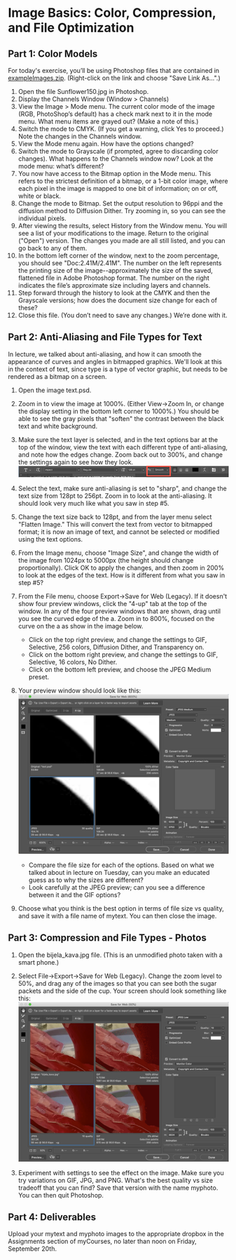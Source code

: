 # Image Basics: Color, Compression, and File Optimization


## Part 1: Color Models

For today's exercise, you’ll be using Photoshop files that are contained in [exampleImages.zip](exampleImages.zip). (Right-click on the link and choose "Save Link As...".) 

1. Open the file Sunflower150.jpg in Photoshop.
2. Display the Channels Window (Window > Channels)
3. View the Image > Mode menu. The current color mode of the image (RGB, PhotoShop’s default) has a check mark next to it in the mode menu. What menu items are grayed out? (Make a note of this.)
4. Switch the mode to CMYK. (If you get a warning, click Yes to proceed.) Note the changes in the Channels window.
5. View the Mode menu again. How have the options changed?
6. Switch the mode to Grayscale (if prompted, agree to discarding color changes). What happens to the Channels window now? Look at the mode menu: what’s different?
7. You now have access to the Bitmap option in the Mode menu. This refers to the strictest definition of a bitmap, or a 1-bit color image, where each pixel in the image is mapped to one bit of information; on or off, white or black.
8. Change the mode to Bitmap. Set the output resolution to 96ppi and the diffusion method to Diffusion Dither. Try zooming in, so you can see the individual pixels.
9. After viewing the results, select History from the Window menu. You will see a list of your modifications to the image. Return to the original ("Open") version. The changes you made are all still listed, and you can go back to any of them.
10. In the bottom left corner of the window, next to the zoom percentage, you should see "Doc:2.41M/2.41M". The number on the left represents the printing size of the image--approximately the size of the saved, flattened file in Adobe Photoshop format. The number on the right indicates the file’s approximate size including layers and channels.
11. Step forward through the history to look at the CMYK and then the Grayscale versions; how does the document size change for each of these?
12. Close this file. (You don’t need to save any changes.) We’re done with it.

## Part 2: Anti-Aliasing and File Types for Text

In lecture, we talked about anti-aliasing, and how it can smooth the appearance of curves and angles in bitmapped graphics. We'll look at this in the context of text, since type is a type of vector graphic, but needs to be rendered as a bitmap on a screen.  

1. Open the image text.psd.

2. Zoom in to view the image at 1000%. (Either View->Zoom In, or change the display setting in the bottom left corner to 1000%.) You should be able to see the gray pixels that "soften" the contrast between the black text and white background. 

3. Make sure the text layer is selected, and in the text options bar at the top of the window, view the text with each different type of anti-aliasing, and note how the edges change. Zoom back out to 300%, and change the settings again to see how they look. 
![anti-alising settings](antialias.png)

4. Select the text, make sure anti-aliasing is set to "sharp", and change the text size from 128pt to 256pt. Zoom in to look at the anti-aliasing. It should look very much like what you saw in step #5. 

5. Change the text size back to 128pt, and from the layer menu select "Flatten Image." This will convert the text from vector to bitmapped format; it is now an image of text, and cannot be selected or modified using the text options. 

6. From the Image menu, choose "Image Size", and change the width of the image from 1024px to 5000px (the height should change proportionally). Click OK to apply the changes, and then zoom in 200% to look at the edges of the text. How is it different from what you saw in step #5? 

7. From the File menu, choose Export->Save for Web (Legacy). If it doesn't show four preview windows, click the "4-up" tab at the top of the window. In any of the four preview windows that are shown, drag until you see the curved edge of the a. Zoom in to 800%, focused on the curve on the a as show in the image below.
    - Click on the top right preview, and change the settings to GIF, Selective, 256 colors, Diffusion Dither, and Transparency on. 
    - Click on the bottom right preview, and change the settings to GIF, Selective, 16 colors, No Dither. 
    - Click on the bottom left preview, and choose the JPEG Medium preset.

8. Your preview window  should look like this:
![export window](exportoptions.png)
    - Compare the file size for each of the options. Based on what we talked about in lecture on Tuesday, can you make an educated guess as to why the sizes are different?
    - Look carefully at the JPEG preview; can you see a difference between it and the GIF options?

9. Choose what you think is the best option in terms of file size vs quality, and save it with a file name of mytext. You can then close the image. 

## Part 3:  Compression and File Types - Photos

1.	Open the bijela_kava.jpg file. (This is an unmodified photo taken with a smart phone.)

2. Select File->Export->Save for Web (Legacy). Change the zoom level to 50%, and drag any of the images so that you can see both the sugar packets and the side of the cup. Your screen should look something like this:
![export window](photoOptions.png)

2. Experiment with settings to see the effect on the image. Make sure you try variations on GIF, JPG, and PNG. What's the best quality vs size tradeoff that you can find? Save that version with the name myphoto. You can then quit Photoshop. 

## Part 4:  Deliverables

Upload your mytext and myphoto images to the appropriate dropbox in the Assignments section of myCourses, no later than noon on Friday, September 20th.  
